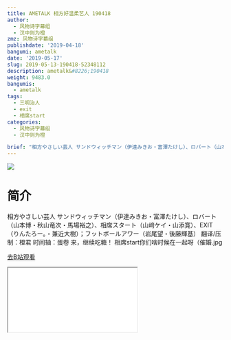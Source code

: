 ```yaml
---
title: AMETALK 相方好温柔艺人 190418
author:
  - 风物诗字幕组
  - 汉中则为橙
zmz: 风物诗字幕组
publishdate: '2019-04-18'
bangumi: ametalk
date: '2019-05-17'
slug: 2019-05-13-190418-52348112
description: ametalk&#8226;190418
weight: 9483.0
bangumis:
  - ametalk
tags:
  - 三明治人
  - exit
  - 相席start
categories:
  - 风物诗字幕组
  - 汉中则为橙

brief: "相方やさしい芸人 サンドウィッチマン（伊達みきお・富澤たけし）、ロバート（山本博・秋山竜次・馬場裕之）、相席スタート（山﨑ケイ・山添寛）、EXIT（りんたろー。・兼近大樹）；フットボールアワー（岩尾望・後藤輝基） 翻译/压制：橙君 时间轴：蛋卷 来，继续吃糖！ 相席start你们啥时候在一起呀（催婚.jpg"
---
```

![](NA)
# 简介  
相方やさしい芸人
サンドウィッチマン（伊達みきお・富澤たけし）、ロバート（山本博・秋山竜次・馬場裕之）、相席スタート（山﨑ケイ・山添寛）、EXIT（りんたろー。・兼近大樹）；フットボールアワー（岩尾望・後藤輝基）
翻译/压制：橙君 时间轴：蛋卷
来，继续吃糖！
相席start你们啥时候在一起呀（催婚.jpg  

[去B站观看](https://www.bilibili.com/video/av52348112/)
<div class ="resp-container"><iframe class="testiframe" src="//player.bilibili.com/player.html?aid=52348112"", scrolling="no", allowfullscreen="true" > </iframe></div> 
